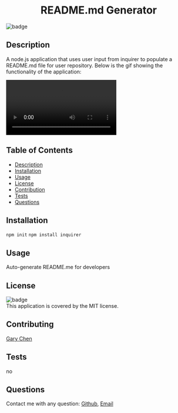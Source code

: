 
<h1 align="center">README.md Generator</h1>

![badge](https://img.shields.io/badge/license-MIT-brightgreen)<br />

## Description 
A node.js application that uses user input from inquirer to populate a README.md file for user repository.
Below is the gif showing the functionality of the application:
  
![Gary README Generator](./video/video.mp4)

## Table of Contents

- [Description](#description)
- [Installation](#installation)
- [Usage](#usage)
- [License](#license)
- [Contribution](#contributing)
- [Tests](#tests)
- [Questions](#questions)

## Installation
`npm init` `npm install inquirer`

## Usage
Auto-generate README.me for developers

## License
![badge](https://img.shields.io/badge/license-MIT-brightgreen)<br />
This application is covered by the MIT license.

## Contributing
[Gary Chen](https://github.com/GaryChen513)

## Tests
no

## Questions
Contact me with any question: [Github](https://github.com/GaryChen513), 
[Email](mailto:garychen19970513@gmail.com)


